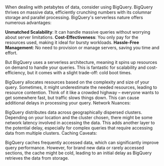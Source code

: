 When dealing with petabytes of data, consider using BigQuery. BigQuery thrives on massive data, efficiently crunching numbers with its columnar storage and parallel processing. BigQuery's serverless nature offers numerous advantages:

**Unmatched Scalability**: It can handle massive queries without worrying about server limitations.
**Cost-Effectiveness**: You only pay for the resources used, making it ideal for bursty workloads.
**Hassle-Free Management**: No need to provision or manage servers, saving you time and effort.

But BigQuery uses a serverless architecture, meaning it spins up resources on demand to handle your queries. This is fantastic for scalability and cost-efficiency, but it comes with a slight trade-off: cold boot times.

BigQuery allocates resources based on the complexity and size of your query. Sometimes, it might underestimate the needed resources, leading to resource contention. Think of it like a crowded highway – everyone wants to get somewhere fast, but traffic slows things down. This can cause additional delays in processing your query.
Network Nuances:

BigQuery distributes data across geographically dispersed clusters. Depending on your location and the cluster chosen, there might be some network latency involved in accessing the data. This adds another layer to the potential delay, especially for complex queries that require accessing data from multiple clusters.
Caching Caveats:

BigQuery caches frequently accessed data, which can significantly improve query performance. However, for brand new data or rarely accessed sections, the cache might be cold, leading to an initial delay as BigQuery retrieves the data from storage.